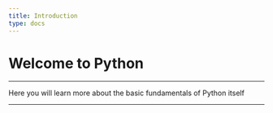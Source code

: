 ```yaml
---
title: Introduction
type: docs
---
```


# Welcome to Python

---

Here you will learn more about the basic fundamentals of Python itself

---